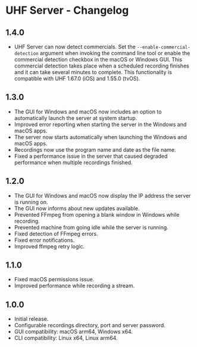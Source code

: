 # UHF Server - Changelog

## 1.4.0

- UHF Server can now detect commercials. Set the `--enable-commercial-detection` argument when invoking the
command line tool or enable the commercial detection checkbox in the macOS or Windows GUI. This commercial 
detection takes place when a scheduled recording finishes and it can take several minutes to complete. This
functionality is compatible with UHF 1.67.0 (iOS) and 1.55.0 (tvOS).

## 1.3.0

- The GUI for Windows and macOS now includes an option to automatically launch the server at system startup.
- Improved error reporting when starting the server in the Windows and macOS apps.
- The server now starts automatically when launching the Windows and macOS apps.
- Recordings now use the program name and date as the file name.
- Fixed a performance issue in the server that caused degraded performance when multiple recordings finished.

## 1.2.0

- The GUI for Windows and macOS now display the IP address the server is running on.
- The GUI now informs about new updates available.
- Prevented FFmpeg from opening a blank window in Windows while recording.
- Prevented machine from going idle while the server is running.
- Fixed detection of FFmpeg errors.
- Fixed error notifications.
- Improved ffmpeg retry logic.

## 1.1.0

- Fixed macOS permissions issue.
- Improved performance while recording a stream.

## 1.0.0

- Initial release.
- Configurable recordings directory, port and server password.
- GUI compatibility: macOS arm64, Windows x64.
- CLI compatibility: Linux x64, Linux arm64.
